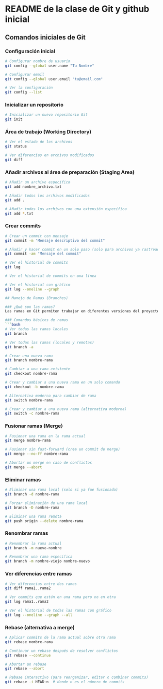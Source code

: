 # README de la clase de Git y github inicial

## Comandos iniciales de Git

### Configuración inicial
```bash
# Configurar nombre de usuario
git config --global user.name "Tu Nombre"

# Configurar email
git config --global user.email "tu@email.com"

# Ver la configuración
git config --list
```

### Inicializar un repositorio
```bash
# Inicializar un nuevo repositorio Git
git init
```

### Área de trabajo (Working Directory)
```bash
# Ver el estado de los archivos
git status

# Ver diferencias en archivos modificados
git diff
```

### Añadir archivos al área de preparación (Staging Area)
```bash
# Añadir un archivo específico
git add nombre_archivo.txt

# Añadir todos los archivos modificados
git add .

# Añadir todos los archivos con una extensión específica
git add *.txt
```

### Crear commits
```bash
# Crear un commit con mensaje
git commit -m "Mensaje descriptivo del commit"

# Añadir y hacer commit en un solo paso (solo para archivos ya rastreados)
git commit -am "Mensaje del commit"

# Ver el historial de commits
git log

# Ver el historial de commits en una línea

# Ver el historial con gráfico
git log --oneline --graph

## Manejo de Ramas (Branches)

### ¿Qué son las ramas?
Las ramas en Git permiten trabajar en diferentes versiones del proyecto de forma paralela. La rama principal suele llamarse `main` o `master`.

### Comandos básicos de ramas
```bash
# Ver todas las ramas locales
git branch

# Ver todas las ramas (locales y remotas)
git branch -a

# Crear una nueva rama
git branch nombre-rama

# Cambiar a una rama existente
git checkout nombre-rama

# Crear y cambiar a una nueva rama en un solo comando
git checkout -b nombre-rama

# Alternativa moderna para cambiar de rama
git switch nombre-rama

# Crear y cambiar a una nueva rama (alternativa moderna)
git switch -c nombre-rama
```

### Fusionar ramas (Merge)
```bash
# Fusionar una rama en la rama actual
git merge nombre-rama

# Fusionar sin fast-forward (crea un commit de merge)
git merge --no-ff nombre-rama

# Abortar un merge en caso de conflictos
git merge --abort
```

### Eliminar ramas
```bash
# Eliminar una rama local (solo si ya fue fusionada)
git branch -d nombre-rama

# Forzar eliminación de una rama local
git branch -D nombre-rama

# Eliminar una rama remota
git push origin --delete nombre-rama
```

### Renombrar ramas
```bash
# Renombrar la rama actual
git branch -m nuevo-nombre

# Renombrar una rama específica
git branch -m nombre-viejo nombre-nuevo
```

### Ver diferencias entre ramas
```bash
# Ver diferencias entre dos ramas
git diff rama1..rama2

# Ver commits que están en una rama pero no en otra
git log rama1..rama2

# Ver el historial de todas las ramas con gráfico
git log --oneline --graph --all
```

### Rebase (alternativa a merge)
```bash
# Aplicar commits de la rama actual sobre otra rama
git rebase nombre-rama

# Continuar un rebase después de resolver conflictos
git rebase --continue

# Abortar un rebase
git rebase --abort

# Rebase interactivo (para reorganizar, editar o combinar commits)
git rebase -i HEAD~n  # donde n es el número de commits
